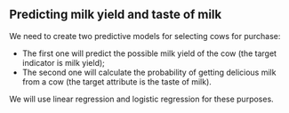 ## Predicting milk yield and taste of milk

We need to create two predictive models for selecting cows for purchase:

- The first one will predict the possible milk yield of the cow (the target indicator is milk yield);
- The second one will calculate the probability of getting delicious milk from a cow (the target attribute is the taste of milk).

We will use linear regression and logistic regression for these purposes.
